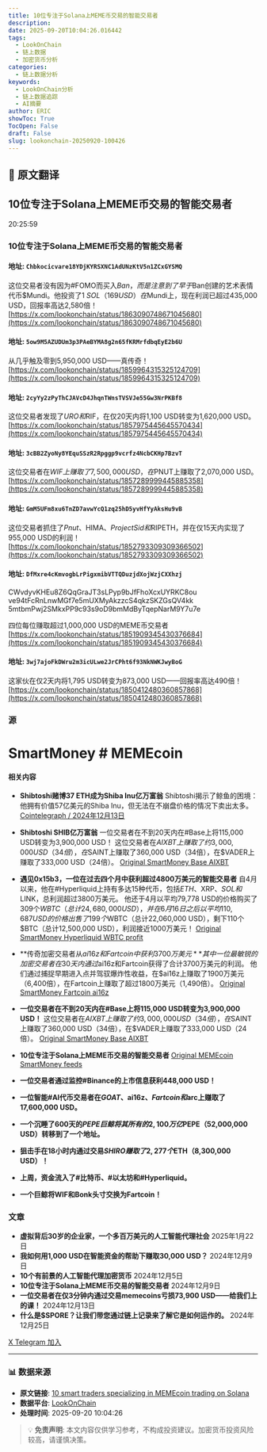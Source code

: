 ```yaml
---
title: 10位专注于Solana上MEME币交易的智能交易者
description: 
date: 2025-09-20T10:04:26.016442
tags:
  - LookOnChain
  - 链上数据
  - 加密货币分析
categories:
  - 链上数据分析
keywords:
  - LookOnChain分析
  - 链上数据追踪
  - AI摘要
author: ERIC
showToc: True
TocOpen: False
draft: False
slug: lookonchain-20250920-100426
---
```


## 📝 原文翻译

<div class='translation-content'>

## 10位专注于Solana上MEME币交易的智能交易者

20:25:59

### 10位专注于Solana上MEME币交易的智能交易者

#### 地址: `Chbkocicvare18YDjKYRSXNC1AdUNzKtV5n1ZCxGYSMQ`

这位交易者没有因为#FOMO而买入$Ban，而是注意到了早于$Ban创建的艺术表情代币$Mundi。他投资了1 $SOL（169 USD）在$Mundi上，现在利润已超过435,000 USD，回报率高达2,580倍！
[https://x.com/lookonchain/status/1863090748671045680](https://x.com/lookonchain/status/1863090748671045680)

#### 地址: `5ow9M5AZUDUm3p3PAeBYMA8g2n65fKRMrfdbqEyE2b6U`

从几乎触及零到5,950,000 USD——真传奇！
[https://x.com/lookonchain/status/1859964315325124709](https://x.com/lookonchain/status/1859964315325124709)

#### 地址: `2cyYy2zPyThCJAVcD4JhqnTWnsTVSVJe55Gw3NrPKBf8`

这位交易者发现了$URO和$RIF，在仅20天内将1,100 USD转变为1,620,000 USD。
[https://x.com/lookonchain/status/1857975445645570434](https://x.com/lookonchain/status/1857975445645570434)

#### 地址: `3cBB2ZyoNy8YEquSSzR2Rpggp9vcrfz4NcbCKHp7BzvT`

这位交易者在$WIF上赚取了7,500,000 USD，在$PNUT上赚取了2,070,000 USD。
[https://x.com/lookonchain/status/1857289999445885358](https://x.com/lookonchain/status/1857289999445885358)

#### 地址: `GmM5UFm8xu6TnZD7avwYcQ1zq25hD5yvHfYyAksHu9vB`

这位交易者抓住了$Pnut、$HIMA、$ProjectSid和$RIPETH，并在仅15天内实现了955,000 USD的利润！
[https://x.com/lookonchain/status/1852793309309366502](https://x.com/lookonchain/status/1852793309309366502)

#### 地址: `DfMxre4cKmvogbLrPigxmibVTTQDuzjdXojWzjCXXhzj`

CWvdyvKHEu8Z6QqGraJT3sLPyp9bJfFhoXcxUYRKC8ou
ve94tFcRnLnwMGf7e5mUXMyAkzzcS4qkzSKZGsQV4kk
5mtbmPwj2SMkxPP9c93s9oD9bmMdByTqepNarM9Y7u7e

四位每位赚取超过1,000,000 USD的MEME币交易者
[https://x.com/lookonchain/status/1851909345430376684](https://x.com/lookonchain/status/1851909345430376684)

#### 地址: `3wj7ajoFkDWru2m3icULwe2JrCPht6f93NkNWKJwyBoG`

这家伙在仅2天内将1,795 USD转变为873,000 USD——回报率高达490倍！
[https://x.com/lookonchain/status/1850412480360857868](https://x.com/lookonchain/status/1850412480360857868)

### 源
# SmartMoney # MEMEcoin

#### 相关内容
- **Shibtoshi赌博37 ETH成为Shiba Inu亿万富翁**
  Shibtoshi揭示了鲸鱼的困境：他拥有价值57亿美元的Shiba Inu，但无法在不崩盘价格的情况下卖出太多。
  [Cointelegraph / 2024年12月13日](https://cointelegraph.com/)

- **Shibtoshi SHIB亿万富翁**
  一位交易者在不到20天内在#Base上将115,000 USD转变为3,900,000 USD！
  这位交易者在$AIXBT上赚取了约3,000,000 USD（34倍），在$SAINT上赚取了360,000 USD（34倍），在$VADER上赚取了333,000 USD（24倍）。
  [Original SmartMoney Base AIXBT](https://smartmoney.com/)

- **遇见0x15b3，一位在过去四个月中获利超过4800万美元的智能交易者**
  自4月以来，他在#Hyperliquid上持有多达15种代币，包括$ETH、$XRP、$SOL和$LINK，总利润超过3800万美元。
  他还于4月以平均79,778 USD的价格购买了309个$WBTC（总计24,680,000 USD），并在6月16日之后以平均110,687 USD的价格出售了199个$WBTC（总计22,060,000 USD），剩下110个$BTC（总计12,500,000 USD），利润接近1000万美元！
  [Original SmartMoney Hyperliquid WBTC profit](https://smartmoney.com/)

- **传奇加密交易者从$ai16z和Fartcoin中获利3700万美元**
  其中一位最敏锐的加密交易者在30天内通过$ai16z和Fartcoin获得了合计3700万美元的利润。
  他们通过捕捉早期进入点并驾驭爆炸性收益，在$ai16z上赚取了1900万美元（6,400倍），在Fartcoin上赚取了超过1800万美元（1,490倍）。
  [Original SmartMoney Fartcoin ai16z](https://smartmoney.com/)

- **一位交易者在不到20天内在#Base上将115,000 USD转变为3,900,000 USD！**
  这位交易者在$AIXBT上赚取了约3,000,000 USD（34倍），在$SAINT上赚取了360,000 USD（34倍），在$VADER上赚取了333,000 USD（24倍）。
  [Original SmartMoney Base AIXBT](https://smartmoney.com/)

- **10位专注于Solana上MEME币交易的智能交易者**
  [Original MEMEcoin SmartMoney feeds](https://smartmoney.com/)

- **一位交易者通过监控#Binance的上市信息获利448,000 USD！**
- **一位智能#AI代币交易者在$GOAT、$ai16z、$Fartcoin和$arc上赚取了17,600,000 USD。**
- **一个沉睡了600天的$PEPE巨鲸将其所有的2,100万亿$PEPE（52,000,000 USD）转移到了一个地址。**
- **狙击手在18小时内通过交易$SHIRO赚取了2,277个$ETH（8,300,000 USD）！**
- **上周，资金流入了#比特币、#以太坊和#Hyperliquid。**
- **一个巨鲸将WIF和Bonk头寸交换为Fartcoin！**

### 文章
- **虚拟背后30岁的企业家，一个多百万美元的人工智能代理社会**
  2025年1月22日
- **我如何用1,000 USD在智能资金的帮助下赚取30,000 USD？**
  2024年12月9日
- **10个有前景的人工智能代理加密货币**
  2024年12月5日
- **10位专注于Solana上MEME币交易的智能交易者**
  2024年12月9日
- **一位交易者在仅3分钟内通过交易memecoins亏损73,900 USD——给我们上的课！**
  2024年12月13日
- **什么是$SPORE？让我们带您通过链上记录来了解它是如何运作的。**
  2024年12月25日

[X Telegram 加入](https://x.com/)

</div>

---

### 📊 数据来源

- **原文链接**: [10 smart traders specializing in MEMEcoin trading on Solana](https://www.lookonchain.com/articles/1029)
- **数据平台**: [LookOnChain](https://www.lookonchain.com)
- **处理时间**: 2025-09-20 10:04:26

> 💡 **免责声明**: 本文内容仅供学习参考，不构成投资建议。加密货币投资风险较高，请谨慎决策。

